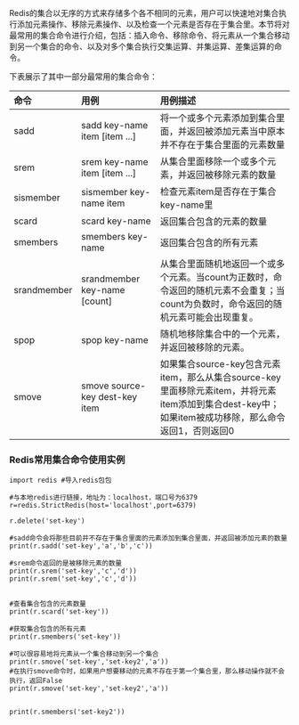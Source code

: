 Redis的集合以无序的方式来存储多个各不相同的元素，用户可以快速地对集合执行添加元素操作、移除元素操作、以及检查一个元素是否存在于集合里。本节将对最常用的集合命令进行介绍，包括：插入命令、移除命令、将元素从一个集合移动到另一个集合的命令、以及对多个集合执行交集运算、并集运算、差集运算的命令。

下表展示了其中一部分最常用的集合命令：

| 命令 | 用例 | 用例描述 |
| :--- | :--- | :--- |
| sadd | sadd key-name item \[item ...\] | 将一个或多个元素添加到集合里面，并返回被添加元素当中原本并不存在于集合里面的元素数量 |
| srem | srem key-name item \[item ...\] | 从集合里面移除一个或多个元素，并返回被移除元素的数量 |
| sismember | sismember key-name item | 检查元素item是否存在于集合key-name里 |
| scard | scard key-name | 返回集合包含的元素的数量 |
| smembers | smembers key-name | 返回集合包含的所有元素 |
| srandmember | srandmember key-name \[count\] | 从集合里面随机地返回一个或多个元素。当count为正数时，命令返回的随机元素不会重复；当count为负数时，命令返回的随机元素可能会出现重复。 |
| spop | spop key-name | 随机地移除集合中的一个元素，并返回被移除的元素。 |
| smove | smove source-key dest-key item | 如果集合source-key包含元素item，那么从集合source-key里面移除元素item，并将元素item添加到集合dest-key中；如果item被成功移除，那么命令返回1，否则返回0 |

### Redis常用集合命令使用实例

```
import redis #导入redis包包

#与本地redis进行链接，地址为：localhost，端口号为6379
r=redis.StrictRedis(host='localhost',port=6379)

r.delete('set-key')

#sadd命令会将那些目前并不存在于集合里面的元素添加到集合里面，并返回被添加元素的数量
print(r.sadd('set-key','a','b','c'))

#srem命令返回的是被移除元素的数量
print(r.srem('set-key','c','d'))
print(r.srem('set-key','c','d'))


#查看集合包含的元素数量
print(r.scard('set-key'))

#获取集合包含的所有元素
print(r.smembers('set-key'))

#可以很容易地将元素从一个集合移动到另一个集合
print(r.smove('set-key','set-key2','a'))
#在执行smove命令时，如果用户想要移动的元素不存在于第一个集合里，那么移动操作就不会执行，返回False
print(r.smove('set-key','set-key2','a'))


print(r.smembers('set-key2'))


```



